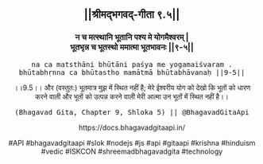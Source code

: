 <center><h2>||श्रीमद्‍भगवद्‍-गीता ९.५||</h2>
<h3>न च मत्स्थानि भूतानि पश्य मे योगमैश्वरम् |<br/>भूतभृन्न च भूतस्थो ममात्मा भूतभावनः ||९-५||</h3>
<pre>na ca matsthāni bhūtāni paśya me yogamaiśvaram .<br/>bhūtabhṛnna ca bhūtastho mamātmā bhūtabhāvanaḥ ||9-5||</pre>
<p>।।9.5।। और (वस्तुत:) भूतमात्र मुझ में स्थित नहीं है; मेरे ईश्वरीय योग को देखो कि भूतों को धारण करने वाली और भूतों को उत्पन्न करने वाली मेरी आत्मा उन भूतों में स्थित नहीं है।।</p>
<pre>(Bhagavad Gita, Chapter 9, Shloka 5) || @BhagavadGitaApi</pre><p>https://docs.bhagavadgitaapi.in/</p><p>#API #bhagavadgitaapi #slok #nodejs #js #api #gitaapi #krishna #hinduism #vedic #ISKCON #shreemadbhagavadgita #technology</p></center>